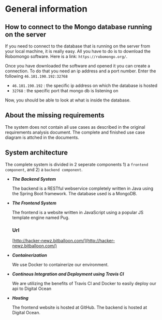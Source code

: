 # General information

## How to connect to the Mongo database running on the server
If you need to connect to the database that is running on the server from your local machine, it is really easy. All you have to do is to download the Robomongo software. Here is a link: `https://robomongo.org/`.

Once you have downloaded the software and opened it you can create a connection. To do that you need an ip address and a port number. Enter the following `46.101.190.192:32768`

- `46.101.190.192` : the specific ip address on which the database is hosted
- `32768` : the specific port that mongo db is listening on

Now, you should be able to look at what is inside the database. 

## About the missing requirements
The system does not contain all use cases as described in the original requirements analysis document. The complete and finished use case diagram is attched in the documents.

## System architecture
The complete system is divided in 2 seperate components 1) a `frontend component`, and 2) a `backend component`.

* __*The Backend System*__  

  The backend is a RESTful webservice completely written in Java using the Spring Boot framework. The database used is a         MongoDB.
  
* __*The Frontend System*__  

  The frontend is a website written in JavaScript using a popular JS template engine named Pug. 
  
  ### Url
  [http://hacker-newz.bitballoon.com/](http://hacker-newz.bitballoon.com/)
  
* __*Containerization*__  

  We use Docker to containerize our environment.
  
* __*Continous Integration and Deployment using Travis CI*__  

  We are utilizing the benefits of Travis CI and Docker to easily deploy our api to Digital Ocean

* __*Hosting*__   

  The frontend website is hosted at GitHub. The backend is hosted at Digital Ocean.


